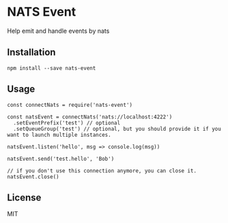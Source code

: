 # NATS Event

Help emit and handle events by nats

## Installation

```
npm install --save nats-event
```

## Usage

```
const connectNats = require('nats-event')

const natsEvent = connectNats('nats://localhost:4222')
  .setEventPrefix('test') // optional
  .setQueueGroup('test') // optional, but you should provide it if you want to launch multiple instances.
    
natsEvent.listen('hello', msg => console.log(msg))

natsEvent.send('test.hello', 'Bob')

// if you don't use this connection anymore, you can close it.
natsEvent.close()
```

## License

MIT
